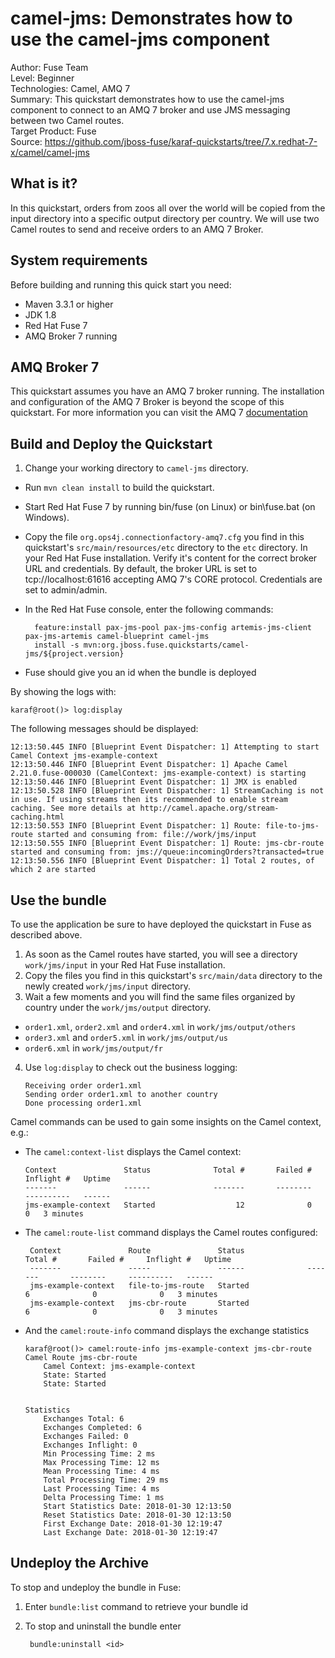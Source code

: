 camel-jms: Demonstrates how to use the camel-jms component
======================================================
Author: Fuse Team  
Level: Beginner  
Technologies: Camel, AMQ 7  
Summary: This quickstart demonstrates how to use the camel-jms component to connect to an AMQ 7 broker and use JMS messaging between two Camel routes.  
Target Product: Fuse  
Source: <https://github.com/jboss-fuse/karaf-quickstarts/tree/7.x.redhat-7-x/camel/camel-jms>


What is it?
-----------
In this quickstart, orders from zoos all over the world will be copied from the input directory into a specific
output directory per country. We will use two Camel routes to send and receive orders to an AMQ 7 Broker.

System requirements
-------------------

Before building and running this quick start you need:

* Maven 3.3.1 or higher
* JDK 1.8
* Red Hat Fuse 7
* AMQ Broker 7 running

AMQ Broker 7
-------------------

This quickstart assumes you have an AMQ 7 broker running. The installation and configuration of the AMQ 7 Broker is beyond the scope of this quickstart. For more information you can
visit the AMQ 7 [documentation](https://access.redhat.com/documentation/en-us/red_hat_jboss_amq/7.0/html/using_amq_broker/) 


Build and Deploy the Quickstart
-------------------------

1. Change your working directory to `camel-jms` directory.
* Run `mvn clean install` to build the quickstart.
* Start Red Hat Fuse 7 by running bin/fuse (on Linux) or bin\fuse.bat (on Windows).
* Copy the file `org.ops4j.connectionfactory-amq7.cfg` you find in this quickstart's `src/main/resources/etc` directory
 to the `etc` directory. In your Red Hat Fuse installation. Verify it's content for the correct broker URL and
 credentials. By default, the broker URL is set to tcp://localhost:61616 accepting AMQ 7's CORE protocol.
  Credentials are set to admin/admin.  
* In the Red Hat Fuse console, enter the following commands:

        feature:install pax-jms-pool pax-jms-config artemis-jms-client pax-jms-artemis camel-blueprint camel-jms 
        install -s mvn:org.jboss.fuse.quickstarts/camel-jms/${project.version}

* Fuse should give you an id when the bundle is deployed

By showing the logs with:

```
karaf@root()> log:display
```

The following messages should be displayed:

```
12:13:50.445 INFO [Blueprint Event Dispatcher: 1] Attempting to start Camel Context jms-example-context
12:13:50.446 INFO [Blueprint Event Dispatcher: 1] Apache Camel 2.21.0.fuse-000030 (CamelContext: jms-example-context) is starting
12:13:50.446 INFO [Blueprint Event Dispatcher: 1] JMX is enabled
12:13:50.528 INFO [Blueprint Event Dispatcher: 1] StreamCaching is not in use. If using streams then its recommended to enable stream caching. See more details at http://camel.apache.org/stream-caching.html
12:13:50.553 INFO [Blueprint Event Dispatcher: 1] Route: file-to-jms-route started and consuming from: file://work/jms/input
12:13:50.555 INFO [Blueprint Event Dispatcher: 1] Route: jms-cbr-route started and consuming from: jms://queue:incomingOrders?transacted=true
12:13:50.556 INFO [Blueprint Event Dispatcher: 1] Total 2 routes, of which 2 are started
```

Use the bundle
--------------------- 

To use the application be sure to have deployed the quickstart in Fuse as described above. 

1. As soon as the Camel routes have started, you will see a directory `work/jms/input` in your Red Hat Fuse installation.
2. Copy the files you find in this quickstart's `src/main/data` directory to the newly created `work/jms/input` directory.
3. Wait a few moments and you will find the same files organized by country under the `work/jms/output` directory.
  * `order1.xml`, `order2.xml` and `order4.xml` in `work/jms/output/others`
  * `order3.xml` and `order5.xml` in `work/jms/output/us`
  * `order6.xml` in `work/jms/output/fr`

4. Use `log:display` to check out the business logging:

    ```
    Receiving order order1.xml
    Sending order order1.xml to another country
    Done processing order1.xml
    ```
        
Camel commands can be used to gain some insights on the Camel context, e.g.:

- The `camel:context-list` displays the Camel context:

    ```
    Context               Status              Total #       Failed #     Inflight #   Uptime        
    -------               ------              -------       --------     ----------   ------        
    jms-example-context   Started                  12              0              0   3 minutes  
    ```

- The `camel:route-list` command displays the Camel routes configured:

    ```
     Context               Route               Status              Total #       Failed #     Inflight #   Uptime        
     -------               -----               ------              -------       --------     ----------   ------        
     jms-example-context   file-to-jms-route   Started                   6              0              0   3 minutes    
     jms-example-context   jms-cbr-route       Started                   6              0              0   3 minutes 
    ```

- And the `camel:route-info` command displays the exchange statistics

    ```
    karaf@root()> camel:route-info jms-example-context jms-cbr-route 
    Camel Route jms-cbr-route
        Camel Context: jms-example-context
        State: Started
        State: Started
    
    
    Statistics
        Exchanges Total: 6
        Exchanges Completed: 6
        Exchanges Failed: 0
        Exchanges Inflight: 0
        Min Processing Time: 2 ms
        Max Processing Time: 12 ms
        Mean Processing Time: 4 ms
        Total Processing Time: 29 ms
        Last Processing Time: 4 ms
        Delta Processing Time: 1 ms
        Start Statistics Date: 2018-01-30 12:13:50
        Reset Statistics Date: 2018-01-30 12:13:50
        First Exchange Date: 2018-01-30 12:19:47
        Last Exchange Date: 2018-01-30 12:19:47
    ```

Undeploy the Archive
--------------------

To stop and undeploy the bundle in Fuse:

1. Enter `bundle:list` command to retrieve your bundle id
2. To stop and uninstall the bundle enter

        bundle:uninstall <id>
